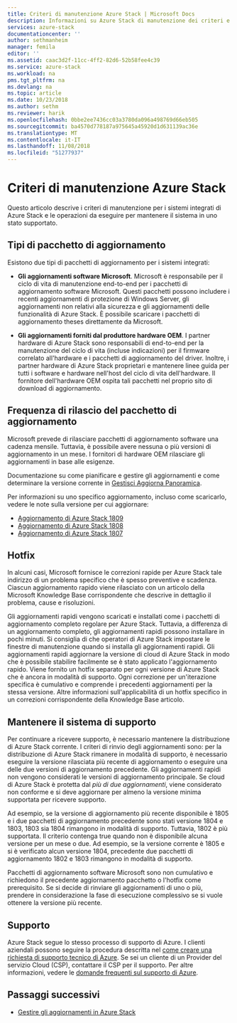 ```yaml
---
title: Criteri di manutenzione Azure Stack | Microsoft Docs
description: Informazioni su Azure Stack di manutenzione dei criteri e come mantenere un sistema integrato in uno stato supportato.
services: azure-stack
documentationcenter: ''
author: sethmanheim
manager: femila
editor: ''
ms.assetid: caac3d2f-11cc-4ff2-82d6-52b58fee4c39
ms.service: azure-stack
ms.workload: na
pms.tgt_pltfrm: na
ms.devlang: na
ms.topic: article
ms.date: 10/23/2018
ms.author: sethm
ms.reviewer: harik
ms.openlocfilehash: 0bbe2ee7436cc03a3780da096a498769d66eb505
ms.sourcegitcommit: ba4570d778187a975645a45920d1d631139ac36e
ms.translationtype: MT
ms.contentlocale: it-IT
ms.lasthandoff: 11/08/2018
ms.locfileid: "51277937"
---
```

# <a name="azure-stack-servicing-policy"></a>Criteri di manutenzione Azure Stack
Questo articolo descrive i criteri di manutenzione per i sistemi integrati di Azure Stack e le operazioni da eseguire per mantenere il sistema in uno stato supportato. 

## <a name="update-package-types"></a>Tipi di pacchetto di aggiornamento

Esistono due tipi di pacchetti di aggiornamento per i sistemi integrati: 

- **Gli aggiornamenti software Microsoft**. Microsoft è responsabile per il ciclo di vita di manutenzione end-to-end per i pacchetti di aggiornamento software Microsoft. Questi pacchetti possono includere i recenti aggiornamenti di protezione di Windows Server, gli aggiornamenti non relativi alla sicurezza e gli aggiornamenti delle funzionalità di Azure Stack. È possibile scaricare i pacchetti di aggiornamento theses direttamente da Microsoft.

- **Gli aggiornamenti forniti dal produttore hardware OEM**. I partner hardware di Azure Stack sono responsabili di end-to-end per la manutenzione del ciclo di vita (incluse indicazioni) per il firmware correlato all'hardware e i pacchetti di aggiornamento del driver. Inoltre, i partner hardware di Azure Stack proprietari e mantenere linee guida per tutti i software e hardware nell'host del ciclo di vita dell'hardware. Il fornitore dell'hardware OEM ospita tali pacchetti nel proprio sito di download di aggiornamento.


## <a name="update-package-release-cadence"></a>Frequenza di rilascio del pacchetto di aggiornamento
Microsoft prevede di rilasciare pacchetti di aggiornamento software una cadenza mensile. Tuttavia, è possibile avere nessuna o più versioni di aggiornamento in un mese. I fornitori di hardware OEM rilasciare gli aggiornamenti in base alle esigenze. 

Documentazione su come pianificare e gestire gli aggiornamenti e come determinare la versione corrente in [Gestisci Aggiorna Panoramica](azure-stack-updates.md). 

Per informazioni su uno specifico aggiornamento, incluso come scaricarlo, vedere le note sulla versione per cui aggiornare: 
- [Aggiornamento di Azure Stack 1809](azure-stack-update-1809.md)
- [Aggiornamento di Azure Stack 1808](azure-stack-update-1808.md)
- [Aggiornamento di Azure Stack 1807](azure-stack-update-1807.md)

## <a name="hotfixes"></a>Hotfix
In alcuni casi, Microsoft fornisce le correzioni rapide per Azure Stack tale indirizzo di un problema specifico che è spesso preventive e scadenza.  Ciascun aggiornamento rapido viene rilasciato con un articolo della Microsoft Knowledge Base corrispondente che descrive in dettaglio il problema, cause e risoluzioni. 

Gli aggiornamenti rapidi vengono scaricati e installati come i pacchetti di aggiornamento completo regolare per Azure Stack. Tuttavia, a differenza di un aggiornamento completo, gli aggiornamenti rapidi possono installare in pochi minuti. Si consiglia di che operatori di Azure Stack impostare le finestre di manutenzione quando si installa gli aggiornamenti rapidi. Gli aggiornamenti rapidi aggiornare la versione di cloud di Azure Stack in modo che è possibile stabilire facilmente se è stato applicato l'aggiornamento rapido. Viene fornito un hotfix separato per ogni versione di Azure Stack che è ancora in modalità di supporto. Ogni correzione per un'iterazione specifica è cumulativo e comprende i precedenti aggiornamenti per la stessa versione. Altre informazioni sull'applicabilità di un hotfix specifico in un correzioni corrispondente della Knowledge Base articolo.  


## <a name="keep-your-system-under-support"></a>Mantenere il sistema di supporto
Per continuare a ricevere supporto, è necessario mantenere la distribuzione di Azure Stack corrente. I criteri di rinvio degli aggiornamenti sono: per la distribuzione di Azure Stack rimanere in modalità di supporto, è necessario eseguire la versione rilasciata più recente di aggiornamento o eseguire una delle due versioni di aggiornamento precedente. Gli aggiornamenti rapidi non vengono considerati le versioni di aggiornamento principale. Se cloud di Azure Stack è protetta dal *più di due aggiornamenti*, viene considerato non conforme e si deve aggiornare per almeno la versione minima supportata per ricevere supporto. 

Ad esempio, se la versione di aggiornamento più recente disponibile è 1805 e i due pacchetti di aggiornamento precedente sono stati versione 1804 e 1803, 1803 sia 1804 rimangono in modalità di supporto. Tuttavia, 1802 è più supportata. Il criterio contenga true quando non è disponibile alcuna versione per un mese o due. Ad esempio, se la versione corrente è 1805 e si è verificato alcun versione 1804, precedente due pacchetti di aggiornamento 1802 e 1803 rimangono in modalità di supporto.

Pacchetti di aggiornamento software Microsoft sono non cumulativo e richiedono il precedente aggiornamento pacchetto o l'hotfix come prerequisito. Se si decide di rinviare gli aggiornamenti di uno o più, prendere in considerazione la fase di esecuzione complessivo se si vuole ottenere la versione più recente. 

## <a name="get-support"></a>Supporto
Azure Stack segue lo stesso processo di supporto di Azure. I clienti aziendali possono seguire la procedura descritta nel [come creare una richiesta di supporto tecnico di Azure](/azure/azure-supportability/how-to-create-azure-support-request). Se sei un cliente di un Provider del servizio Cloud (CSP), contattare il CSP per il supporto.  Per altre informazioni, vedere le [domande frequenti sul supporto di Azure](https://azure.microsoft.com/support/faq/). 


## <a name="next-steps"></a>Passaggi successivi

- [Gestire gli aggiornamenti in Azure Stack](azure-stack-updates.md)


